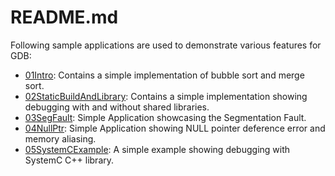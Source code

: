 # README.md

Following sample applications are used to demonstrate various features for GDB:

* [01Intro](01Intro): Contains a simple implementation of bubble sort and merge sort.
* [02StaticBuildAndLibrary](02StaticBuildAndLibrary): Contains a simple implementation showing debugging with and without shared libraries.
* [03SegFault](03SegFault): Simple Application showcasing the Segmentation Fault.
* [04NullPtr](04NullPtr): Simple Application showing NULL pointer deference error and memory aliasing.
* [05SystemCExample](05SystemCExample): A simple example showing debugging with SystemC C++ library.
